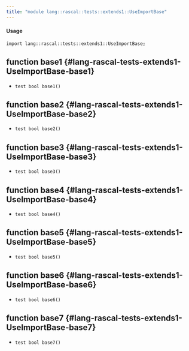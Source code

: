 ```yaml
---
title: "module lang::rascal::tests::extends1::UseImportBase"
---
```


#### Usage

`import lang::rascal::tests::extends1::UseImportBase;`

## function base1 {#lang-rascal-tests-extends1-UseImportBase-base1}

* ``test bool base1()``

## function base2 {#lang-rascal-tests-extends1-UseImportBase-base2}

* ``test bool base2()``

## function base3 {#lang-rascal-tests-extends1-UseImportBase-base3}

* ``test bool base3()``

## function base4 {#lang-rascal-tests-extends1-UseImportBase-base4}

* ``test bool base4()``

## function base5 {#lang-rascal-tests-extends1-UseImportBase-base5}

* ``test bool base5()``

## function base6 {#lang-rascal-tests-extends1-UseImportBase-base6}

* ``test bool base6()``

## function base7 {#lang-rascal-tests-extends1-UseImportBase-base7}

* ``test bool base7()``

